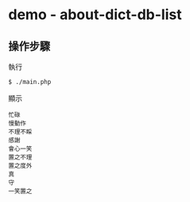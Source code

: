 
# demo - about-dict-db-list

## 操作步驟

執行

``` sh
$ ./main.php
```

顯示

```
忙碌
慢動作
不理不睬
感謝
會心一笑
置之不理
置之度外
真
守
一笑置之
```
